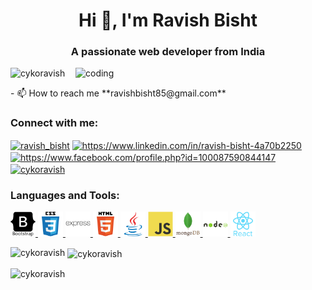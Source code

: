 <!DOCTYPE html>
<html lang="en">

<head>
    <meta charset="UTF-8">
    <meta http-equiv="X-UA-Compatible" content="IE=edge">
    <meta name="viewport" content="width=device-width, initial-scale=1.0">
</head>

<body>
    <h1 align="center">Hi 👋, I'm Ravish Bisht</h1>
    <h3 align="center">A passionate web developer from India</h3>
    <img align="right" alt="coding" width="400"
        src="https://cdn.videoplasty.com/animation/chill-coding-programming-lo-fi-animation-stock-animation-21874-1024x576.jpg">
     <p align="left"> <img src="https://komarev.com/ghpvc/?username=cykoravish&label=Profile%20views&color=0e75b6&style=flat" alt="cykoravish" /> </p>
     - 📫 How to reach me **ravishbisht85@gmail.com**
    <h3 align="left">Connect with me:</h3>
    <p align="left">
        <a href="https://twitter.com/ravish_bisht" target="blank"><img align="center"
                src="https://raw.githubusercontent.com/rahuldkjain/github-profile-readme-generator/master/src/images/icons/Social/twitter.svg"
                alt="ravish_bisht" height="30" width="40" /></a>
        <a href="https://linkedin.com/in/ravish-bisht-4a70b2250" target="blank"><img align="center"
                src="https://raw.githubusercontent.com/rahuldkjain/github-profile-readme-generator/master/src/images/icons/Social/linked-in-alt.svg"
                alt="https://www.linkedin.com/in/ravish-bisht-4a70b2250" height="30" width="40" /></a>
        <a href="https://facebook.com/profile.php?id=100087590844147" target="blank"><img align="center"
                src="https://raw.githubusercontent.com/rahuldkjain/github-profile-readme-generator/master/src/images/icons/Social/facebook.svg"
                alt="https://www.facebook.com/profile.php?id=100087590844147" height="30" width="40" /></a>
        <a href="https://instagram.com/cykoravish" target="blank"><img align="center"
                src="https://raw.githubusercontent.com/rahuldkjain/github-profile-readme-generator/master/src/images/icons/Social/instagram.svg"
                alt="cykoravish" height="30" width="40" /></a>
    </p>
     <h3 align="left">Languages and Tools:</h3>
    <p align="left"> <a href="https://getbootstrap.com" target="_blank" rel="noreferrer"> <img
                src="https://raw.githubusercontent.com/devicons/devicon/master/icons/bootstrap/bootstrap-plain-wordmark.svg"
                alt="bootstrap" width="40" height="40" /> </a> <a href="https://www.w3schools.com/css/" target="_blank"
            rel="noreferrer"> <img
                src="https://raw.githubusercontent.com/devicons/devicon/master/icons/css3/css3-original-wordmark.svg"
                alt="css3" width="40" height="40" /> </a> <a href="https://expressjs.com" target="_blank"
            rel="noreferrer"> <img
                src="https://raw.githubusercontent.com/devicons/devicon/master/icons/express/express-original-wordmark.svg"
                alt="express" width="40" height="40" /> </a> <a href="https://www.w3.org/html/" target="_blank"
            rel="noreferrer"> <img
                src="https://raw.githubusercontent.com/devicons/devicon/master/icons/html5/html5-original-wordmark.svg"
                alt="html5" width="40" height="40" /> </a> <a href="https://www.java.com" target="_blank"
            rel="noreferrer"> <img
                src="https://raw.githubusercontent.com/devicons/devicon/master/icons/java/java-original.svg" alt="java"
                width="40" height="40" /> </a> <a href="https://developer.mozilla.org/en-US/docs/Web/JavaScript"
            target="_blank" rel="noreferrer"> <img
                src="https://raw.githubusercontent.com/devicons/devicon/master/icons/javascript/javascript-original.svg"
                alt="javascript" width="40" height="40" /> </a> <a href="https://www.mongodb.com/" target="_blank"
            rel="noreferrer"> <img
                src="https://raw.githubusercontent.com/devicons/devicon/master/icons/mongodb/mongodb-original-wordmark.svg"
                alt="mongodb" width="40" height="40" /> </a> <a href="https://nodejs.org" target="_blank"
            rel="noreferrer"> <img
                src="https://raw.githubusercontent.com/devicons/devicon/master/icons/nodejs/nodejs-original-wordmark.svg"
                alt="nodejs" width="40" height="40" /> </a> <a href="https://reactjs.org/" target="_blank"
            rel="noreferrer"> <img
                src="https://raw.githubusercontent.com/devicons/devicon/master/icons/react/react-original-wordmark.svg"
                alt="react" width="40" height="40" /> </a> </p>
    <p><img align="left"
            src="https://github-readme-stats.vercel.app/api/top-langs?username=cykoravish&show_icons=true&locale=en&layout=compact"
            alt="cykoravish" /></p>
     <p>&nbsp;<img align="center"
            src="https://github-readme-stats.vercel.app/api?username=cykoravish&show_icons=true&locale=en"
            alt="cykoravish" /></p>
     <p><img align="center" src="https://github-readme-streak-stats.herokuapp.com/?user=cykoravish&" alt="cykoravish" />
    </p>
</body>
</html>
